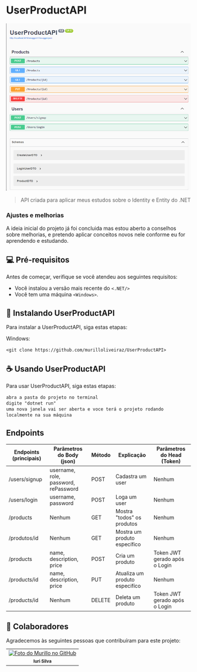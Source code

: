 # UserProductAPI

<img src="https://github.com/murilloliveiraz/UserProductAPI/blob/main/Images/header.png" alt="Imagem do Projeto">

> API criada para aplicar meus estudos sobre o Identity e Entity do .NET

### Ajustes e melhorias

A ideia inicial do projeto já foi concluida mas estou aberto a conselhos sobre melhorias, e pretendo aplicar conceitos novos nele conforme eu for aprendendo e estudando.

## 💻 Pré-requisitos

Antes de começar, verifique se você atendeu aos seguintes requisitos:

- Você instalou a versão mais recente do `<.NET/>`
- Você tem uma máquina `<Windows>`.

## 🚀 Instalando UserProductAPI

Para instalar a UserProductAPI, siga estas etapas:


Windows:

```
<git clone https://github.com/murilloliveiraz/UserProductAPI>
```

## ☕ Usando UserProductAPI

Para usar UserProductAPI, siga estas etapas:

```
abra a pasta do projeto no terminal
digite "dotnet run"
uma nova janela vai ser aberta e voce terá o projeto rodando localmente na sua máquina
```

## Endpoints

| Endpoints (principais)  | Parâmetros do Body (json)                                | Método      | Explicação                    | Parâmetros do Head (Token)      
| ------------------------| ---------------------------------------------------------|-------------|-------------------------------|----------------------------------
|/users/signup            | username, role, password, rePassword                     | POST        |Cadastra um user               | Nenhum
|/users/login             | username, password                                       | POST        |Loga um user                   | Nenhum 
|/products                | Nenhum                                                   | GET         |Mostra "todos" os produtos     | Nenhum
|/produtos/id             | Nenhum                                                   | GET         |Mostra um produto específico   | Nenhum
|/products                | name, description, price                                 | POST        |Cria um produto                | Token JWT gerado após o Login
|/products/id             | name, description, price                                 | PUT         |Atualiza um produto especifíco | Nenhum
|/products/id             | Nenhum                                                   | DELETE      |Deleta um produto              | Token JWT gerado após o Login

## 🤝 Colaboradores

Agradecemos às seguintes pessoas que contribuíram para este projeto:

<table>
  <tr>
    <td align="center">
      <a href="#" title="defina o titulo do link">
        <img src="https://avatars.githubusercontent.com/u/113298979?v=4936044" width="100px;" alt="Foto do Murillo no GitHub"/><br>
        <sub>
          <b>Iuri Silva</b>
        </sub>
      </a>
    </td>
  </tr>
</table>
